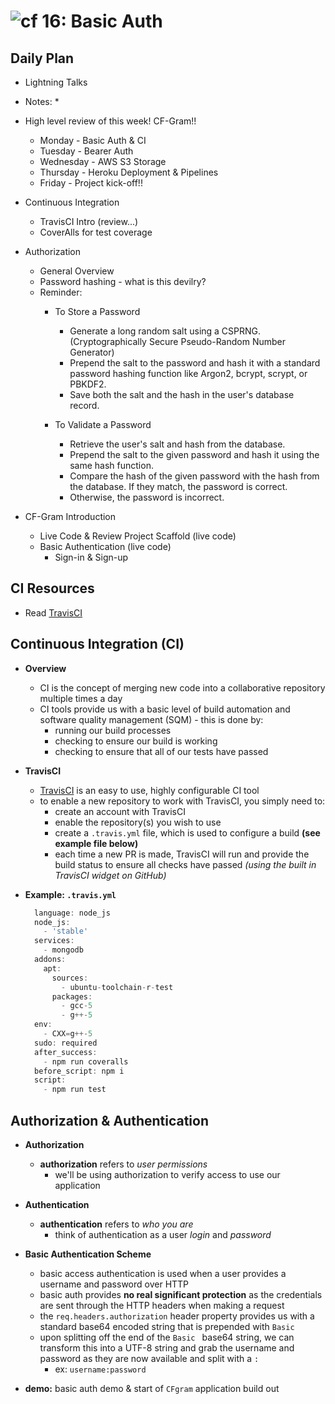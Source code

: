 ![cf](http://i.imgur.com/7v5ASc8.png) 16: Basic Auth
=====================================

## Daily Plan
* Lightning Talks

* Notes:
  *

* High level review of this week! CF-Gram!!
  * Monday - Basic Auth & CI
  * Tuesday - Bearer Auth
  * Wednesday - AWS S3 Storage
  * Thursday - Heroku Deployment & Pipelines
  * Friday - Project kick-off!!

* Continuous Integration
  * TravisCI Intro (review...)
  * CoverAlls for test coverage

* Authorization
  * General Overview
  * Password hashing - what is this devilry?
  * Reminder:
    * To Store a Password
      - Generate a long random salt using a CSPRNG. (Cryptographically Secure Pseudo-Random Number Generator)
      - Prepend the salt to the password and hash it with a standard password hashing function like Argon2, bcrypt, scrypt, or PBKDF2.
      - Save both the salt and the hash in the user's database record.

    * To Validate a Password
      - Retrieve the user's salt and hash from the database.
      - Prepend the salt to the given password and hash it using the same hash function.
      - Compare the hash of the given password with the hash from the database. If they match, the password is correct.
      - Otherwise, the password is incorrect.

* CF-Gram Introduction
  * Live Code & Review Project Scaffold (live code)
  * Basic Authentication (live code)
    * Sign-in & Sign-up

## CI Resources
* Read [TravisCI]

## Continuous Integration (CI)
  * **Overview**
    * CI is the concept of merging new code into a collaborative repository multiple times a day
    * CI tools provide us with a basic level of build automation and software quality management (SQM) - this is done by:
      * running our build processes
      * checking to ensure our build is working
      * checking to ensure that all of our tests have passed

  * **TravisCI**
    * [TravisCI](www.travisci.org) is an easy to use, highly configurable CI tool
    * to enable a new repository to work with TravisCI, you simply need to:
      * create an account with TravisCI
      * enable the repository(s) you wish to use
      * create a `.travis.yml` file, which is used to configure a build **(see example file below)**
      * each time a new PR is made, TravisCI will run and provide the build status to ensure all checks have passed *(using the built in TravisCI widget on GitHub)*

  * **Example: `.travis.yml`**
    ``` javascript
      language: node_js
      node_js:
        - 'stable'
      services:
        - mongodb
      addons:
        apt:
          sources:
            - ubuntu-toolchain-r-test
          packages:
            - gcc-5
            - g++-5
      env:
        - CXX=g++-5
      sudo: required
      after_success:
        - npm run coveralls
      before_script: npm i
      script:
        - npm run test
    ```

## Authorization & Authentication
  * **Authorization**
    * **authorization** refers to *user permissions*
      * we'll be using authorization to verify access to use our application

  * **Authentication**
    * **authentication** refers to *who you are*
      * think of authentication as a user *login* and *password*

  * **Basic Authentication Scheme**
    * basic access authentication is used when a user provides a username and password over HTTP
    * basic auth provides **no real significant protection** as the credentials are sent through the HTTP headers when making a request
    * the `req.headers.authorization` header property provides us with a standard base64 encoded string that is prepended with `Basic `
    * upon splitting off the end of the `Basic ` base64 string, we can transform this into a UTF-8 string and grab the username and password as they are now available and split with a `:`
      * ex: `username:password`

  * **demo:** basic auth demo & start of `CFgram` application build out

<!-- links -->
[TravisCI]: https://docs.travis-ci.com/user/languages/javascript-with-nodejs/

